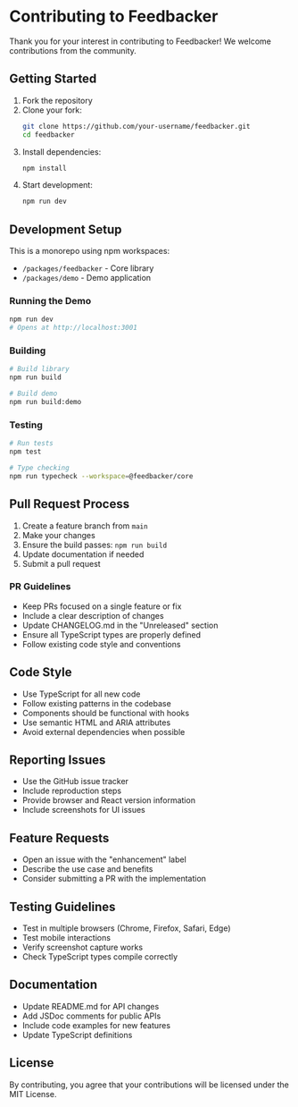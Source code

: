 # Contributing to Feedbacker

Thank you for your interest in contributing to Feedbacker! We welcome contributions from the community.

## Getting Started

1. Fork the repository
2. Clone your fork:
   ```bash
   git clone https://github.com/your-username/feedbacker.git
   cd feedbacker
   ```
3. Install dependencies:
   ```bash
   npm install
   ```
4. Start development:
   ```bash
   npm run dev
   ```

## Development Setup

This is a monorepo using npm workspaces:
- `/packages/feedbacker` - Core library
- `/packages/demo` - Demo application

### Running the Demo

```bash
npm run dev
# Opens at http://localhost:3001
```

### Building

```bash
# Build library
npm run build

# Build demo
npm run build:demo
```

### Testing

```bash
# Run tests
npm test

# Type checking
npm run typecheck --workspace=@feedbacker/core
```

## Pull Request Process

1. Create a feature branch from `main`
2. Make your changes
3. Ensure the build passes: `npm run build`
4. Update documentation if needed
5. Submit a pull request

### PR Guidelines

- Keep PRs focused on a single feature or fix
- Include a clear description of changes
- Update CHANGELOG.md in the "Unreleased" section
- Ensure all TypeScript types are properly defined
- Follow existing code style and conventions

## Code Style

- Use TypeScript for all new code
- Follow existing patterns in the codebase
- Components should be functional with hooks
- Use semantic HTML and ARIA attributes
- Avoid external dependencies when possible

## Reporting Issues

- Use the GitHub issue tracker
- Include reproduction steps
- Provide browser and React version information
- Include screenshots for UI issues

## Feature Requests

- Open an issue with the "enhancement" label
- Describe the use case and benefits
- Consider submitting a PR with the implementation

## Testing Guidelines

- Test in multiple browsers (Chrome, Firefox, Safari, Edge)
- Test mobile interactions
- Verify screenshot capture works
- Check TypeScript types compile correctly

## Documentation

- Update README.md for API changes
- Add JSDoc comments for public APIs
- Include code examples for new features
- Update TypeScript definitions

## License

By contributing, you agree that your contributions will be licensed under the MIT License.